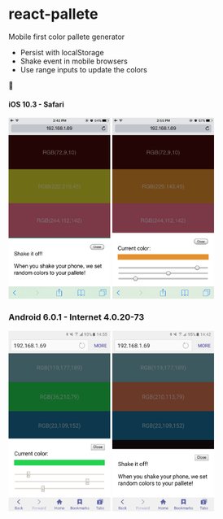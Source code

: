# react-pallete

Mobile first color pallete generator

- Persist with localStorage
- Shake event in mobile browsers
- Use range inputs to update the colors

🎉

#### iOS 10.3 - Safari

<img src="./screenshots/iphone6-ios-10.3-photo01.png" width="200"/>
<img src="./screenshots/iphone6-ios-10.3-photo02.png" width="200"/>

### Android 6.0.1 - Internet 4.0.20-73

<img src="./screenshots/samsungs7egde-android-6.0.1-photo01.png" width="200"/>
<img src="./screenshots/samsungs7egde-android-6.0.1-photo02.png" width="200"/>
